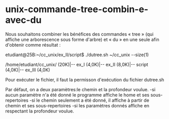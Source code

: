 # unix-commande-tree-combin-e-avec-du
Nous souhaitons combiner les bénéfices des commandes « tree » (qui affiche une arborescence
sous forme d'arbre) et « du » en une seule afin d'obtenir comme résultat :

etudiant@25B:~/cc_unix/ex_II/script$ ./dutree.sh  ~/cc_unix --size(1)

/home/etudiant/cc_unix/ (20K)|-- ex_I (4,0K)|-- ex_II (8,0K)|-- script (4,0K)|-- ex_III (4,0K)

Pour exécuter le fichier, il faut la permisson d'exécution du fichier dutree.sh

Par défaut, on a deux paramètres:le chemin  et la profondeur voulue.
-si aucun paramètre n'a été donné le programme affiche le home et ses sous-repertoires
-si le chemin seulement a été donné, il affiche à partir de chemin et ses sous-repertoires
-si les paramètres donnés affiche en respectant la profondeur voulue.
